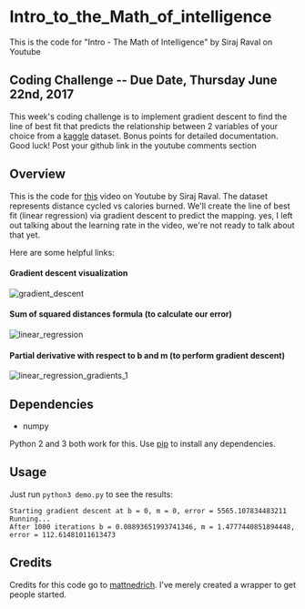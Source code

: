 # Intro_to_the_Math_of_intelligence
This is the code for "Intro - The Math of Intelligence" by Siraj Raval on Youtube

## Coding Challenge -- Due Date, Thursday June 22nd, 2017

This week's coding challenge is to implement gradient descent to find the line of best fit that predicts the relationship between
2 variables of your choice from a [kaggle](https://www.kaggle.com/datasets) dataset. Bonus points for detailed documentation. Good luck! Post your github link in the youtube comments section

## Overview

This is the code for [this](https://youtu.be/xRJCOz3AfYY) video on Youtube by Siraj Raval. The dataset represents distance cycled 
vs calories burned. We'll create the line of best fit (linear regression) via gradient descent to predict the mapping. yes, I left out talking about the learning rate in the video, we're not ready to talk about that yet. 

Here are some helpful links:

#### Gradient descent visualization
![gradient_descent](https://raw.githubusercontent.com/mattnedrich/GradientDescentExample/master/gradient_descent_example.gif)

#### Sum of squared distances formula (to calculate our error)
![linear_regression](https://spin.atomicobject.com/wp-content/uploads/linear_regression_error1.png)

#### Partial derivative with respect to b and m (to perform gradient descent)
![linear_regression_gradients_1](https://spin.atomicobject.com/wp-content/uploads/linear_regression_gradient1.png)

## Dependencies

* numpy

Python 2 and 3 both work for this. Use [pip](https://pip.pypa.io/en/stable/) to install any dependencies.

## Usage

Just run ``python3 demo.py`` to see the results:

   ```
Starting gradient descent at b = 0, m = 0, error = 5565.107834483211
Running...
After 1000 iterations b = 0.08893651993741346, m = 1.4777440851894448, error = 112.61481011613473
   ```

## Credits

Credits for this code go to [mattnedrich](https://github.com/mattnedrich). I've merely created a wrapper to get people started. 
